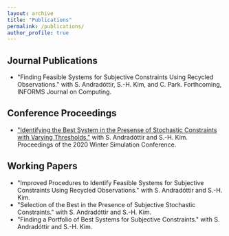 ```yaml
---
layout: archive
title: "Publications"
permalink: /publications/
author_profile: true
---
```


## Journal Publications
* "Finding Feasible Systems for Subjective Constraints Using Recycled Observations." with S. Andradóttir, S.-H. Kim, and C. Park. Forthcoming, INFORMS Journal on Computing. 

## Conference Proceedings
* ["Identifying the Best System in the Presense of Stochastic Constraints with Varying Thresholds."](https://ieeexplore.ieee.org/abstract/document/9384097) with S. Andradóttir and S.-H. Kim. Proceedings of the 2020 Winter Simulation Conference. 

## Working Papers
* "Improved Procedures to Identify Feasible Systems for Subjective Constraints Using Recycled Observations." with S. Andradóttir and S.-H. Kim.
* "Selection of the Best in the Presence of Subjective Stochastic Constraints." with S. Andradóttir and S.-H. Kim.
* "Finding a Portfolio of Best Systems for Subjective Constraints." with S. Andradóttir and S.-H. Kim.

